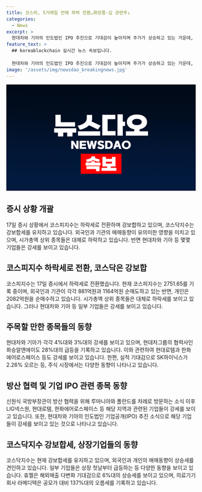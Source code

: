 ```yaml
---
title: 코스피, 5거래일 만에 하락 전환…화장품·김 관련주↓
categories:
  - News
excerpt: >
  현대차와 기아의 인도법인 IPO 추진으로 기대감이 높아지며 주가가 상승하고 있는 가운데, LIG넥스원, 폴란드, 루마니아 등 방산 협력 기대 소식으로 강보합 알테오젠 등도 급등하고 있다. 반면 코스피지수는 5거래일 만에 하락세로 전환했으며, 유가증권시장에서는 외국인과 기관이 순매도 중이고, 개인은 매수우위에 있다. 산업 분야별로는 현대차, 화승알앤에이, SK하이닉스 등이 상승세를 보이고 있으며, 코스닥지수는 강보합세를 유지 중이다.
feature_text: >
  ## koreablockchain 실시간 뉴스 속보입니다.

  현대차와 기아의 인도법인 IPO 추진으로 기대감이 높아지며 주가가 상승하고 있는 가운데, LIG넥스원, 폴란드, 루마니아 등 방산 협력 기대 소식으로 강보합 알테오젠 등도 급등하고 있다. 반면 코스피지수는 5거래일 만에 하락세로 전환했으며, 유가증권시장에서는 외국인과 기관이 순매도 중이고, 개인은 매수우위에 있다. 산업 분야별로는 현대차, 화승알앤에이, SK하이닉스 등이 상승세를 보이고 있으며, 코스닥지수는 강보합세를 유지 중이다.
image: '/assets/img/newsdao_breakingnews.jpg'
---
```

![koreablockchain 속보](/assets/img/newsdao_breakingnews.jpg)

<h2 data-ke-size="size26">증시 상황 개괄</h2>

<p data-ke-size="size16">17일 증시 상황에서 코스피지수는 하락세로 전환하며 강보합하고 있으며, 코스닥지수는 강보합세를 유지하고 있습니다. 외국인과 기관의 매매동향이 유의미한 영향을 미치고 있으며, 시가총액 상위 종목들은 대체로 하락하고 있습니다. 반면 현대차와 기아 등 몇몇 기업들은 강세를 보이고 있습니다.</p>

<h2 data-ke-size="size26">코스피지수 하락세로 전환, 코스닥은 강보합</h2>

<p data-ke-size="size16">코스피지수는 17일 증시에서 하락세로 전환했습니다. 현재 코스피지수는 2751.65를 기록 중이며, 외국인과 기관이 각각 881억원과 1164억원 순매도하고 있는 반면, 개인은 2082억원을 순매수하고 있습니다. 시가총액 상위 종목들은 대체로 하락세를 보이고 있습니다. 그러나 현대차와 기아 등 일부 기업들은 강세를 보이고 있습니다.</p>

<h2 data-ke-size="size26">주목할 만한 종목들의 동향</h2>

<p data-ke-size="size16">현대차와 기아가 각각 4%대와 3%대의 강세를 보이고 있으며, 현대차그룹의 협력사인 화승알앤에이도 28%대의 급등을 기록하고 있습니다. 이와 관련하여 현대로템과 한화에어로스페이스 등도 강세를 보이고 있습니다. 한편, 실적 기대감으로 SK하이닉스가 2.26% 오르는 등, 주식 시장에서는 다양한 동향이 나타나고 있습니다.</p>

<h2 data-ke-size="size26">방산 협력 및 기업 IPO 관련 종목 동향</h2>

<p data-ke-size="size16">신원식 국방부장관이 방산 협력을 위해 루마니아와 폴란드를 차례로 방문하는 소식 이후 LIG넥스원, 현대로템, 한화에어로스페이스 등 해당 지역과 관련된 기업들이 강세를 보이고 있습니다. 또한, 현대차와 기아의 인도법인 기업공개(IPO) 추진 소식으로 해당 기업들이 강세를 보이고 있는 것으로 나타나고 있습니다.</p>

<h2 data-ke-size="size26">코스닥지수 강보합세, 상장기업들의 동향</h2>

<p data-ke-size="size16">코스닥지수는 현재 강보합세를 유지하고 있으며, 외국인과 개인의 매매동향이 상승세를 견인하고 있습니다. 일부 기업들은 상장 첫날부터 급등하는 등 다양한 동향을 보이고 있습니다. 휴젤은 해외매출 다변화 기대감으로 6%대의 상승세를 보이고 있으며, 의료기기회사 라메디텍은 공모가 대비 137%대의 오름세를 기록하고 있습니다.</p>

<p data-ke-size="size16">&nbsp;</p>

